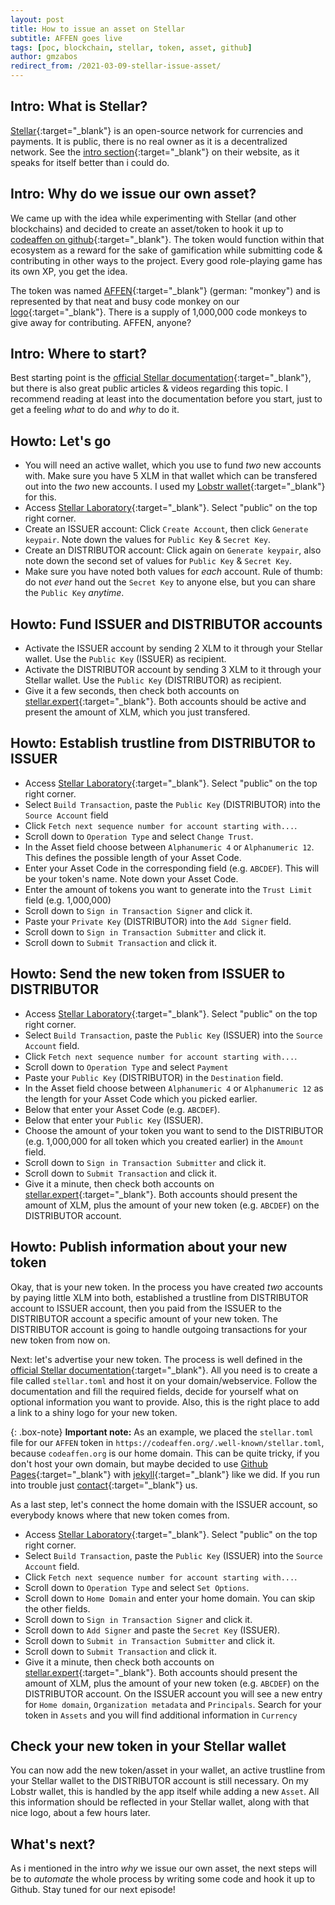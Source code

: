 ```yaml
---
layout: post
title: How to issue an asset on Stellar
subtitle: AFFEN goes live
tags: [poc, blockchain, stellar, token, asset, github]
author: gmzabos
redirect_from: /2021-03-09-stellar-issue-asset/
---
```


## Intro: What is Stellar?

[Stellar](http://stellar.org/){:target="_blank"} is an open-source network for currencies and payments. It is public, there is no real owner as it is a decentralized network. See the [intro section](https://stellar.org/learn/intro-to-stellar){:target="_blank"} on their website, as it speaks for itself better than i could do.

## Intro: Why do we issue our own asset?

We came up with the idea while experimenting with Stellar (and other blockchains) and decided to create an asset/token to hook it up to [codeaffen on github](https://github.com/codeaffen){:target="_blank"}. The token would function within that ecosystem as a reward for the sake of gamification while submitting code & contributing in other ways to the project. Every good role-playing game has its own XP, you get the idea.

The token was named [AFFEN](https://stellar.expert/explorer/public/asset/AFFEN-GDIZF5MAUDQ6TLIK3PNZ2ESOJAZDNZWIB675S4SQ5RWUTZP3B3ONUPMX){:target="_blank"} (german: "monkey") and is represented by that neat and busy code monkey on our [logo](https://codeaffen.org/assets/img/Codeaffen_only_C_wo_bg.png){:target="_blank"}. There is a supply of 1,000,000 code monkeys to give away for contributing. AFFEN, anyone?

## Intro: Where to start?

Best starting point is the [official Stellar documentation](https://developers.stellar.org/docs/issuing-assets/){:target="_blank"}, but there is also great public articles & videos regarding this topic. I recommend reading at least into the documentation before you start, just to get a feeling *what* to do and *why* to do it.

## Howto: Let's go

- You will need an active wallet, which you use to fund *two* new accounts with. Make sure you have 5 XLM in that wallet which can be transfered out into the *two* new accounts. I used my [Lobstr wallet](https://lobstr.co/){:target="_blank"} for this.
- Access [Stellar Laboratory](https://laboratory.stellar.org/){:target="_blank"}. Select "public" on the top right corner.
- Create an ISSUER account: Click `Create Account`, then click `Generate keypair`. Note down the values for `Public Key` & `Secret Key`.
- Create an DISTRIBUTOR account: Click again on `Generate keypair`, also note down the second set of values for `Public Key` & `Secret Key`.
- Make sure you have noted both values for *each* account. Rule of thumb: do not *ever* hand out the `Secret Key` to anyone else, but you can share the `Public Key` *anytime*.

## Howto: Fund ISSUER and DISTRIBUTOR accounts

- Activate the ISSUER account by sending 2 XLM to it through your Stellar wallet. Use the `Public Key` (ISSUER) as recipient.
- Activate the DISTRIBUTOR account by sending 3 XLM to it through your Stellar wallet. Use the `Public Key` (DISTRIBUTOR) as recipient.
- Give it a few seconds, then check both accounts on [stellar.expert](https://stellar.expert/explorer/public){:target="_blank"}. Both accounts should be active and present the amount of XLM, which you just transfered.

## Howto: Establish trustline from DISTRIBUTOR to ISSUER

- Access [Stellar Laboratory](https://laboratory.stellar.org/){:target="_blank"}. Select "public" on the top right corner.
- Select `Build Transaction`, paste the `Public Key` (DISTRIBUTOR) into the `Source Account` field
- Click `Fetch next sequence number for account starting with...`.
- Scroll down to `Operation Type` and select `Change Trust`.
- In the Asset field choose between `Alphanumeric 4` or `Alphanumeric 12`. This defines the possible length of your Asset Code.
- Enter your Asset Code in the corresponding field (e.g. `ABCDEF`). This will be your token's name. Note down your Asset Code.
- Enter the amount of tokens you want to generate into the `Trust Limit` field (e.g. 1,000,000)
- Scroll down to `Sign in Transaction Signer` and click it.
- Paste your `Private Key` (DISTRIBUTOR) into the `Add Signer` field.
- Scroll down to `Sign in Transaction Submitter` and click it.
- Scroll down to `Submit Transaction` and click it.

## Howto: Send the new token from ISSUER to DISTRIBUTOR

- Access [Stellar Laboratory](https://laboratory.stellar.org/){:target="_blank"}. Select "public" on the top right corner.
- Select `Build Transaction`, paste the `Public Key` (ISSUER) into the `Source Account` field.
- Click `Fetch next sequence number for account starting with...`.
- Scroll down to `Operation Type` and select `Payment`
- Paste your `Public Key` (DISTRIBUTOR) in the `Destination` field.
- In the Asset field choose between `Alphanumeric 4` or `Alphanumeric 12` as the length for your Asset Code which you picked earlier.
- Below that enter your Asset Code (e.g. `ABCDEF`).
- Below that enter your `Public Key` (ISSUER).
- Choose the amount of your token you want to send to the DISTRIBUTOR (e.g. 1,000,000 for all token which you created earlier) in the `Amount` field.
- Scroll down to `Sign in Transaction Submitter` and click it.
- Scroll down to `Submit Transaction` and click it.
- Give it a minute, then check both accounts on [stellar.expert](https://stellar.expert/explorer/public){:target="_blank"}. Both accounts should present the amount of XLM, plus the amount of your new token (e.g. `ABCDEF`) on the DISTRIBUTOR account.

## Howto: Publish information about your new token

Okay, that is your new token. In the process you have created *two* accounts by paying little XLM into both, established a trustline from DISTRIBUTOR account to ISSUER account, then you paid from the ISSUER to the DISTRIBUTOR account a specific amount of your new token. The DISTRIBUTOR account is going to handle outgoing transactions for your new token from now on.

Next: let's advertise your new token. The process is well defined in the [official Stellar documentation](https://developers.stellar.org/docs/issuing-assets/publishing-asset-info/){:target="_blank"}. All you need is to create a file called `stellar.toml` and host it on your domain/webservice. Follow the documentation and fill the required fields, decide for yourself what on optional information you want to provide. Also, this is the right place to add a link to a shiny logo for your new token.

{: .box-note}
**Important note:** As an example, we placed the `stellar.toml` file for our `AFFEN` token in `https://codeaffen.org/.well-known/stellar.toml`, because `codeaffen.org` is our home domain. This can be quite tricky, if you don't host your own domain, but maybe decided to use [Github Pages](https://pages.github.com/){:target="_blank"} with [jekyll](https://jekyllrb.com/){:target="_blank"} like we did. If you run into trouble just [contact](https://codeaffen.org/contact/){:target="_blank"} us.

As a last step, let's connect the home domain with the ISSUER account, so everybody knows where that new token comes from.

- Access [Stellar Laboratory](https://laboratory.stellar.org/){:target="_blank"}. Select "public" on the top right corner.
- Select `Build Transaction`, paste the `Public Key` (ISSUER) into the `Source Account` field.
- Click `Fetch next sequence number for account starting with...`.
- Scroll down to `Operation Type` and select `Set Options`.
- Scroll down to `Home Domain` and enter your home domain. You can skip the other fields.
- Scroll down to `Sign in Transaction Signer` and click it.
- Scroll down to `Add Signer` and paste the `Secret Key` (ISSUER).
- Scroll down to `Submit in Transaction Submitter` and click it.
- Scroll down to `Submit Transaction` and click it.
- Give it a minute, then check both accounts on [stellar.expert](https://stellar.expert/explorer/public){:target="_blank"}. Both accounts should present the amount of XLM, plus the amount of your new token (e.g. `ABCDEF`) on the DISTRIBUTOR account. On the ISSUER account you will see a new entry for `Home domain`, `Organization metadata` and `Principals`. Search for your token in `Assets` and you will find additional information in `Currency`

## Check your new token in your Stellar wallet

You can now add the new token/asset in your wallet, an active trustline from your Stellar wallet to the DISTRIBUTOR account is still necessary. On my Lobstr wallet, this is handled by the app itself while adding a new `Asset`. All this information should be reflected in your Stellar wallet, along with that nice logo, about a few hours later.

## What's next?

As i mentioned in the intro *why* we issue our own asset, the next steps will be to *automate* the whole process by writing some code and hook it up to Github. Stay tuned for our next episode!

